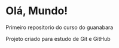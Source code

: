 # Olá, Mundo!

 Primeiro repositorio do curso do guanabara

 Projeto criado para estudo de Git e GitHub
